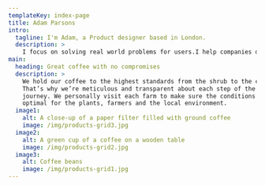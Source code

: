 ```yaml
---
templateKey: index-page
title: Adam Parsons
intro:
  tagline: I'm Adam, a Product designer based in London.
  description: >
    I focus on solving real world problems for users.I help companies do this by researching, designing and validating with users.I currently work at Citizens Advice designing a platform that will provide advice to over 5 million UK citizens per year.I was previously working at British Red Cross redesigning their wheelchair service.
main:
  heading: Great coffee with no compromises
  description: >
    We hold our coffee to the highest standards from the shrub to the cup.
    That’s why we’re meticulous and transparent about each step of the coffee’s
    journey. We personally visit each farm to make sure the conditions are
    optimal for the plants, farmers and the local environment.
  image1:
    alt: A close-up of a paper filter filled with ground coffee
    image: /img/products-grid3.jpg
  image2:
    alt: A green cup of a coffee on a wooden table
    image: /img/products-grid2.jpg
  image3:
    alt: Coffee beans
    image: /img/products-grid1.jpg
---
```

